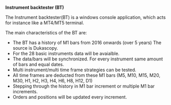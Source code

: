 

**Instrument backtester (BT)**

The Instrument backtester(BT) is a windows console application, which acts for instance like a MT4/MT5 terminal.

The main characteristics of the BT are:

 - The BT has a history of M1 bars from 2016 onwards (over 5 years) The source is Dukascopy.
 - For the 28 basic instruments data will be avaialble.
 - The data/bars will be synchronized. For every instrument same amount of bars and equal dates.
 - Multi instrument/multi time frame strategies can be tested.
 - All time frames are deducted from these M1 bars (M5, M10, M15, M20, M30, H1, H2, H3, H4, H6, H8, H12, D1)
 - Stepping through the history in M1 bar increment or multiple M1 bar increments.
 - Orders and positions will be updated every increment.
